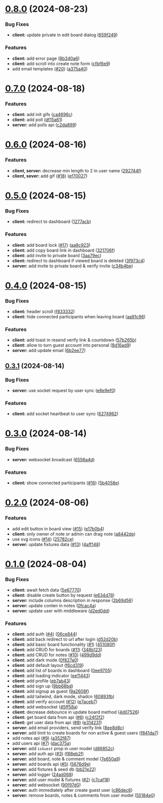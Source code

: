 # [0.8.0](https://github.com/scrumlens/scrumlens/compare/v0.7.0...v0.8.0) (2024-08-23)


### Bug Fixes

* **client:** update private in edit board dialog ([659f249](https://github.com/scrumlens/scrumlens/commit/659f24909797b467d4b03e3d006e839f49e21702))


### Features

* **client:** add error page ([8b340a6](https://github.com/scrumlens/scrumlens/commit/8b340a6bb1f05d07fc24d030000bf8f7d016df46))
* **client:** add scroll into create note form ([cfbf6e9](https://github.com/scrumlens/scrumlens/commit/cfbf6e9450d7235cc97306d16cf9bbd2fc483d72))
* add email templates ([#20](https://github.com/scrumlens/scrumlens/issues/20)) ([a375a40](https://github.com/scrumlens/scrumlens/commit/a375a404a5b2e61142a9a469178deb55e31c9c76))



# [0.7.0](https://github.com/scrumlens/scrumlens/compare/v0.6.0...v0.7.0) (2024-08-18)


### Features

* **client:** add init gifs ([ca4696c](https://github.com/scrumlens/scrumlens/commit/ca4696ce2e8ce4f7e998931c97aa61192db595ca))
* **client:** add poll ([df15a61](https://github.com/scrumlens/scrumlens/commit/df15a61766e7b2650d6a1bf30db1f6acce9b1267))
* **server:** add polls api ([c2da899](https://github.com/scrumlens/scrumlens/commit/c2da899fa946a8404784fb88e23c3be73b46679e))



# [0.6.0](https://github.com/scrumlens/scrumlens/compare/v0.5.0...v0.6.0) (2024-08-16)


### Features

* **client, server:** decrease min length to 2 in user name ([292744f](https://github.com/scrumlens/scrumlens/commit/292744fa30824a726f055003070770be663c7700))
* **client, sever:** add gif ([#18](https://github.com/scrumlens/scrumlens/issues/18)) ([ef70027](https://github.com/scrumlens/scrumlens/commit/ef70027ef5d760d74c714c068f3b76f5fb12f751))



# [0.5.0](https://github.com/scrumlens/scrumlens/compare/v0.4.0...v0.5.0) (2024-08-15)


### Bug Fixes

* **client:** redirect to dashboard ([1277acb](https://github.com/scrumlens/scrumlens/commit/1277acb4db0d74d2f2d95da1c674607f0719010f))


### Features

* **client:** add board lock ([#17](https://github.com/scrumlens/scrumlens/issues/17)) ([aa8c923](https://github.com/scrumlens/scrumlens/commit/aa8c923855d3a65ec06fa52be1d593d47c391d5d))
* **client:** add copy board link in dashboard ([321706f](https://github.com/scrumlens/scrumlens/commit/321706fd56644021693cc953247068c3734af2a6))
* **client:** add invite to private board ([3aa79ec](https://github.com/scrumlens/scrumlens/commit/3aa79ec9f7f0b957c201c2b7fe6bd78699674093))
* **client:** redirect to dashboard if viewed board is deleted ([3f973c4](https://github.com/scrumlens/scrumlens/commit/3f973c4f1504299f257fd83461e40c11d0c12aad))
* **server:** add invite to private board & verify invite ([c34b4be](https://github.com/scrumlens/scrumlens/commit/c34b4bea546bd54cec9c6d56ba0e1e448f33f198))



# [0.4.0](https://github.com/scrumlens/scrumlens/compare/v0.3.1...v0.4.0) (2024-08-15)


### Bug Fixes

* **client:** header scroll ([f833332](https://github.com/scrumlens/scrumlens/commit/f833332fa9f3d80e26d8c9142137d07e10767513))
* **client:** hide connected participants when leaving board ([aa91c96](https://github.com/scrumlens/scrumlens/commit/aa91c9622c24ae4f8e34459d3c8eb9f2a7ae7a3d))


### Features

* **client:** add toast in resend verify link  & countdown ([57b265b](https://github.com/scrumlens/scrumlens/commit/57b265b48aff6de162c0fabecc242dd55c9c982d))
* **client:** allow to turn guest account into personal ([8d16ad9](https://github.com/scrumlens/scrumlens/commit/8d16ad9b2cfff3f0ed5eb54b2b8a4f0ef7cfc40a))
* **server:** add update email ([6b2ee77](https://github.com/scrumlens/scrumlens/commit/6b2ee772573f8bc50f9345bcf40efc6e3da5cc37))



## [0.3.1](https://github.com/scrumlens/scrumlens/compare/v0.3.0...v0.3.1) (2024-08-14)


### Bug Fixes

* **server:** use socket request by user sync ([e8e9ef0](https://github.com/scrumlens/scrumlens/commit/e8e9ef0d87909d7195ddb0e5cff633ddf18ae933))


### Features

* **client:** add socket heartbeat to user sync ([6274962](https://github.com/scrumlens/scrumlens/commit/62749625cbe35d162afb43cb3f2932442acb84d4))



# [0.3.0](https://github.com/scrumlens/scrumlens/compare/v0.2.0...v0.3.0) (2024-08-14)


### Bug Fixes

* **server:** websocket broadcast ([6556a4d](https://github.com/scrumlens/scrumlens/commit/6556a4de619d956b5d8bd150f8e85ad7c108e376))


### Features

* **client:** show connected participants ([#16](https://github.com/scrumlens/scrumlens/issues/16)) ([5b4058e](https://github.com/scrumlens/scrumlens/commit/5b4058e223ff9cb32914e4ea49c51c402f507df4))



# [0.2.0](https://github.com/scrumlens/scrumlens/compare/v0.1.0...v0.2.0) (2024-08-06)


### Features

* add edit button in board view ([#15](https://github.com/scrumlens/scrumlens/issues/15)) ([e17b0b4](https://github.com/scrumlens/scrumlens/commit/e17b0b409b4b2499ad2ee75677c1d385643f25d2))
* **client:** only owner of note or admin can drag note ([a8442de](https://github.com/scrumlens/scrumlens/commit/a8442de5933a8099b4407f45eb0b0059793f7dc4))
* use svg icons ([#14](https://github.com/scrumlens/scrumlens/issues/14)) ([25782ce](https://github.com/scrumlens/scrumlens/commit/25782ceb72e385c05a11fa9eaff846adb400bc14))
* **server:** update fixtures data ([#13](https://github.com/scrumlens/scrumlens/issues/13)) ([4aff148](https://github.com/scrumlens/scrumlens/commit/4aff1485fd5cbd6a152d5d057c2af0eff3d70710))



# [0.1.0](https://github.com/scrumlens/scrumlens/compare/60893fbb129273e47ad509ee34bf9b574d765dd7...v0.1.0) (2024-08-04)


### Bug Fixes

* **client:** await fetch data ([5e67770](https://github.com/scrumlens/scrumlens/commit/5e677708ce0130d58833c8ba56716155f9881204))
* **client:** disable create button by request ([e634d78](https://github.com/scrumlens/scrumlens/commit/e634d78103d13510026db3839adad84fcd4e133c))
* **server:** include columns description in response ([2b69d56](https://github.com/scrumlens/scrumlens/commit/2b69d56a221d3ebc425a5ecede4a75ec3667ae5c))
* **server:** update conten in notes ([0fcac4a](https://github.com/scrumlens/scrumlens/commit/0fcac4ab2d268ef04d098f190aef58fd5f5aebae))
* **server:** update user with middleware ([d2ed0dd](https://github.com/scrumlens/scrumlens/commit/d2ed0ddee7ae6fea21f4276a992cf5bf78eb06c4))


### Features

* **client:** add auth ([#4](https://github.com/scrumlens/scrumlens/issues/4)) ([06ce844](https://github.com/scrumlens/scrumlens/commit/06ce844e31d69efd9d44b7401416f98b11abaefa))
* **client:** add back redirect to url after login ([d52d20b](https://github.com/scrumlens/scrumlens/commit/d52d20b32f0f62559e6ac4affb4bfbb64265f36b))
* **client:** add basic board functionality ([#1](https://github.com/scrumlens/scrumlens/issues/1)) ([451080f](https://github.com/scrumlens/scrumlens/commit/451080fb25e29ca165284579e0eff946e7f878ce))
* **client:** add CRUD for boards ([#11](https://github.com/scrumlens/scrumlens/issues/11)) ([348b123](https://github.com/scrumlens/scrumlens/commit/348b12327219c86396cbb963e1de3e0862a35a5a))
* **client:** add CRUD for notes ([#10](https://github.com/scrumlens/scrumlens/issues/10)) ([499d9dd](https://github.com/scrumlens/scrumlens/commit/499d9dda98476da7fb0f159167230afb9c8e4460))
* **client:** add dark mode ([0f827a0](https://github.com/scrumlens/scrumlens/commit/0f827a07f516eff7fcf74584b16632d2a2049689))
* **client:** add default layout ([f6cd319](https://github.com/scrumlens/scrumlens/commit/f6cd31965bbe1b96c4899d114f466b6bcb6d9880))
* **client:** add list of boards in dashboard ([0ee9705](https://github.com/scrumlens/scrumlens/commit/0ee970516020cc07ccfe620d57af504bc4c45ab0))
* **client:** add loading indicator ([ee11443](https://github.com/scrumlens/scrumlens/commit/ee1144341c84e977469c6173f2ce7cfa938fc1a2))
* **client:** add profile ([eb7ab43](https://github.com/scrumlens/scrumlens/commit/eb7ab437a8f240980e95edcd5e0cbe16a5b3b065))
* **client:** add sign up ([9bb68bd](https://github.com/scrumlens/scrumlens/commit/9bb68bd234a983e038141054c58a0d5206723bdd))
* **client:** add signup as guest ([9a2608f](https://github.com/scrumlens/scrumlens/commit/9a2608f10a9c19043d92f9c3f89625546266a7c1))
* **client:** add tailwind, dark mode, shadcn ([60893fb](https://github.com/scrumlens/scrumlens/commit/60893fbb129273e47ad509ee34bf9b574d765dd7))
* **client:** add verify account ([#12](https://github.com/scrumlens/scrumlens/issues/12)) ([e7aceb7](https://github.com/scrumlens/scrumlens/commit/e7aceb7888d62a122b48dc93d1677f826bbf595a))
* **client:** add websocket ([45ff58a](https://github.com/scrumlens/scrumlens/commit/45ff58aec4eccac00c40d2eb1f6543a643eebbb3))
* **client:** decrease debounce in update board method ([4d07526](https://github.com/scrumlens/scrumlens/commit/4d07526bae35df5891f22d358a311494e0360746))
* **client:** get board data from api ([#6](https://github.com/scrumlens/scrumlens/issues/6)) ([c24f2f2](https://github.com/scrumlens/scrumlens/commit/c24f2f2240a82f1676230f27b6bc60eaa00719c3))
* **client:** get user data from api ([#8](https://github.com/scrumlens/scrumlens/issues/8)) ([e314231](https://github.com/scrumlens/scrumlens/commit/e31423156a7e9ad95285b81a7691d816028851b8))
* **server:** add email providers, send verify link ([8ee8d8c](https://github.com/scrumlens/scrumlens/commit/8ee8d8c06be169a8077d9c580ba975ecc7717c18))
* **server:** add limit to create boards for non active & guest users ([f841da7](https://github.com/scrumlens/scrumlens/commit/f841da7fa933317c96f6a020770e9358a06c67d3))
* add notes api ([#9](https://github.com/scrumlens/scrumlens/issues/9)) ([a352f87](https://github.com/scrumlens/scrumlens/commit/a352f87dbfcf4a13b380f7aafb93ad0dddbd9b0e))
* add users api ([#7](https://github.com/scrumlens/scrumlens/issues/7)) ([dac375a](https://github.com/scrumlens/scrumlens/commit/dac375a677297e230d883e575403e8f71afef82a))
* **server:** add `isGuest` prop in user model ([d86852c](https://github.com/scrumlens/scrumlens/commit/d86852cbf098d63ff8e88d6e746c5e07affd937b))
* **server:** add auth api ([#3](https://github.com/scrumlens/scrumlens/issues/3)) ([f88eb2f](https://github.com/scrumlens/scrumlens/commit/f88eb2f5296988a5d54bcb2e868cf471b9178d4d))
* **server:** add board, note & comment model ([7e650a9](https://github.com/scrumlens/scrumlens/commit/7e650a98339f7414199681f65accf65fb0aa314f))
* **server:** add boards api ([#5](https://github.com/scrumlens/scrumlens/issues/5)) ([5676d9e](https://github.com/scrumlens/scrumlens/commit/5676d9eeb5471ef99b2ba5dbb5f9d15551789b94))
* **server:** add fixtures & seed db ([bb21e22](https://github.com/scrumlens/scrumlens/commit/bb21e22f8f6e871056cc756596519e1846eb8902))
* **server:** add logger ([24ad068](https://github.com/scrumlens/scrumlens/commit/24ad068a4b148e2bf746b44d6d1602b1d93b4818))
* **server:** add user model & fixtures ([#2](https://github.com/scrumlens/scrumlens/issues/2)) ([c7caf18](https://github.com/scrumlens/scrumlens/commit/c7caf189c8d95ea8dd4fda020b03bbcc363f4955))
* **server:** add websocket ([90f97d0](https://github.com/scrumlens/scrumlens/commit/90f97d0db49f59ccfce81dd6b2f585ff80a41a96))
* **server:** auth immediately after create guest user ([c86dec6](https://github.com/scrumlens/scrumlens/commit/c86dec6232783fae05c9c7f7c977a953e80623eb))
* **server:** remove boards, notes & comments from user model ([55184e0](https://github.com/scrumlens/scrumlens/commit/55184e0b0241624996aa239da7425016c776d394))



